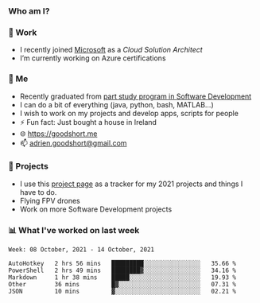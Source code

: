 ### Who am I?

<!--
**goodshort/goodshort** is a ✨ _special_ ✨ repository because its `README.md` (this file) appears on your GitHub profile.
-->
### 💼 Work
- I recently joined [Microsoft](https://www.microsoft.com/) as a _Cloud Solution Architect_
- I’m currently working on Azure certifications

### 🌱 Me
- Recently graduated from [part study program in Software Development](https://www.goodshort.me/who-am-i/studies#higher-diploma-in-software-development)
- I can do a bit of everything (java, python, bash, MATLAB...)
- I wish to work on my projects and develop apps, scripts for people
- ⚡ Fun fact: Just bought a house in Ireland
- 🌐 https://goodshort.me
- 📫 adrien.goodshort@gmail.com

### 🚧 Projects

- I use this [project page](https://github.com/users/goodshort/projects/2) as a tracker for my 2021 projects and things I have to do.
- Flying FPV drones
- Work on more Software Development projects

### 📊 What I've worked on last week

<!--START_SECTION:waka-->
```text
Week: 08 October, 2021 - 14 October, 2021

AutoHotkey   2 hrs 56 mins   █████████░░░░░░░░░░░░░░░░   35.66 % 
PowerShell   2 hrs 49 mins   ████████▓░░░░░░░░░░░░░░░░   34.16 % 
Markdown     1 hr 38 mins    █████░░░░░░░░░░░░░░░░░░░░   19.93 % 
Other        36 mins         █▓░░░░░░░░░░░░░░░░░░░░░░░   07.31 % 
JSON         10 mins         ▓░░░░░░░░░░░░░░░░░░░░░░░░   02.21 % 
```
<!--END_SECTION:waka-->
